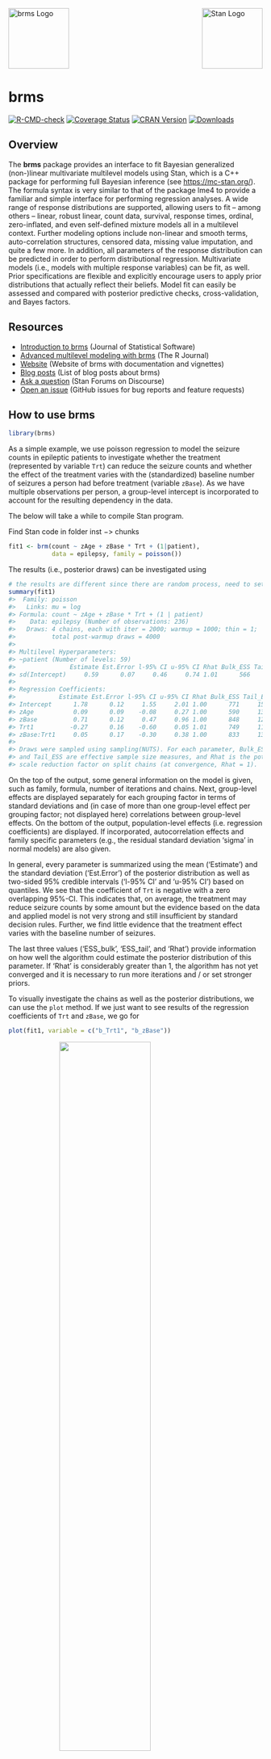 <!-- README.md is generated from README.Rmd. Please edit that file -->

<img src="man/figures/brms.png" alt="brms Logo" width="120"/>[<img src="https://raw.githubusercontent.com/stan-dev/logos/master/logo_tm.png" alt="Stan Logo" align="right" width="120"/>](https://mc-stan.org/)

# brms

[![R-CMD-check](https://github.com/paul-buerkner/brms/workflows/R-CMD-check/badge.svg)](https://github.com/paul-buerkner/brms/actions) [![Coverage Status](https://codecov.io/github/paul-buerkner/brms/coverage.svg?branch=master)](https://app.codecov.io/github/paul-buerkner/brms?branch=master) [![CRAN Version](https://www.r-pkg.org/badges/version/brms)](https://cran.r-project.org/package=brms) [![Downloads](https://cranlogs.r-pkg.org/badges/brms?color=brightgreen)](https://CRAN.R-project.org/package=brms)

## Overview

The **brms** package provides an interface to fit Bayesian generalized (non-)linear multivariate multilevel models using Stan, which is a C++ package for performing full Bayesian inference (see <https://mc-stan.org/>). The formula syntax is very similar to that of the package lme4 to provide a familiar and simple interface for performing regression analyses. A wide range of response distributions are supported, allowing users to fit – among others – linear, robust linear, count data, survival, response times, ordinal, zero-inflated, and even self-defined mixture models all in a multilevel context. Further modeling options include non-linear and smooth terms, auto-correlation structures, censored data, missing value imputation, and quite a few more. In addition, all parameters of the response distribution can be predicted in order to perform distributional regression. Multivariate models (i.e., models with multiple response variables) can be fit, as well. Prior specifications are flexible and explicitly encourage users to apply prior distributions that actually reflect their beliefs. Model fit can easily be assessed and compared with posterior predictive checks, cross-validation, and Bayes factors.

## Resources

-   [Introduction to brms](https://doi.org/10.18637/jss.v080.i01) (Journal of Statistical Software)
-   [Advanced multilevel modeling with brms](https://journal.r-project.org/archive/2018/RJ-2018-017/index.html) (The R Journal)
-   [Website](https://paul-buerkner.github.io/brms/) (Website of brms with documentation and vignettes)
-   [Blog posts](https://paul-buerkner.github.io/software/brms-blogposts.html) (List of blog posts about brms)
-   [Ask a question](https://discourse.mc-stan.org/) (Stan Forums on Discourse)
-   [Open an issue](https://github.com/paul-buerkner/brms/issues) (GitHub issues for bug reports and feature requests)

## How to use brms

``` r
library(brms)
```

As a simple example, we use poisson regression to model the seizure counts in epileptic patients to investigate whether the treatment (represented by variable `Trt`) can reduce the seizure counts and whether the effect of the treatment varies with the (standardized) baseline number of seizures a person had before treatment (variable `zBase`). As we have multiple observations per person, a group-level intercept is incorporated to account for the resulting dependency in the data.

The below will take a while to compile Stan program.

Find Stan code in folder inst $->$ chunks

``` r
fit1 <- brm(count ~ zAge + zBase * Trt + (1|patient),
            data = epilepsy, family = poisson())
```

The results (i.e., posterior draws) can be investigated using

``` r
# the results are different since there are random process, need to set random seed
summary(fit1)
#>  Family: poisson 
#>   Links: mu = log 
#> Formula: count ~ zAge + zBase * Trt + (1 | patient) 
#>    Data: epilepsy (Number of observations: 236) 
#>   Draws: 4 chains, each with iter = 2000; warmup = 1000; thin = 1;
#>          total post-warmup draws = 4000
#> 
#> Multilevel Hyperparameters:
#> ~patient (Number of levels: 59) 
#>               Estimate Est.Error l-95% CI u-95% CI Rhat Bulk_ESS Tail_ESS
#> sd(Intercept)     0.59      0.07     0.46     0.74 1.01      566     1356
#> 
#> Regression Coefficients:
#>            Estimate Est.Error l-95% CI u-95% CI Rhat Bulk_ESS Tail_ESS
#> Intercept      1.78      0.12     1.55     2.01 1.00      771     1595
#> zAge           0.09      0.09    -0.08     0.27 1.00      590     1302
#> zBase          0.71      0.12     0.47     0.96 1.00      848     1258
#> Trt1          -0.27      0.16    -0.60     0.05 1.01      749     1172
#> zBase:Trt1     0.05      0.17    -0.30     0.38 1.00      833     1335
#> 
#> Draws were sampled using sampling(NUTS). For each parameter, Bulk_ESS
#> and Tail_ESS are effective sample size measures, and Rhat is the potential
#> scale reduction factor on split chains (at convergence, Rhat = 1).
```

On the top of the output, some general information on the model is given, such as family, formula, number of iterations and chains. Next, group-level effects are displayed separately for each grouping factor in terms of standard deviations and (in case of more than one group-level effect per grouping factor; not displayed here) correlations between group-level effects. On the bottom of the output, population-level effects (i.e. regression coefficients) are displayed. If incorporated, autocorrelation effects and family specific parameters (e.g., the residual standard deviation ‘sigma’ in normal models) are also given.

In general, every parameter is summarized using the mean (‘Estimate’) and the standard deviation (‘Est.Error’) of the posterior distribution as well as two-sided 95% credible intervals (‘l-95% CI’ and ‘u-95% CI’) based on quantiles. We see that the coefficient of `Trt` is negative with a zero overlapping 95%-CI. This indicates that, on average, the treatment may reduce seizure counts by some amount but the evidence based on the data and applied model is not very strong and still insufficient by standard decision rules. Further, we find little evidence that the treatment effect varies with the baseline number of seizures.

The last three values (‘ESS_bulk’, ‘ESS_tail’, and ‘Rhat’) provide information on how well the algorithm could estimate the posterior distribution of this parameter. If ‘Rhat’ is considerably greater than 1, the algorithm has not yet converged and it is necessary to run more iterations and / or set stronger priors.

To visually investigate the chains as well as the posterior distributions, we can use the `plot` method. If we just want to see results of the regression coefficients of `Trt` and `zBase`, we go for

``` r
plot(fit1, variable = c("b_Trt1", "b_zBase"))
```

<img src="man/figures/README-plot-1.png" width="60%" style="display: block; margin: auto;"/>

A more detailed investigation can be performed by running `launch_shinystan(fit1)`. To better understand the relationship of the predictors with the response, I recommend the `conditional_effects` method:

``` r
plot(conditional_effects(fit1, effects = "zBase:Trt"))
```

<img src="man/figures/README-conditional_effects-1.png" width="60%" style="display: block; margin: auto;"/>

This method uses some prediction functionality behind the scenes, which can also be called directly. Suppose that we want to predict responses (i.e. seizure counts) of a person in the treatment group (`Trt = 1`) and in the control group (`Trt = 0`) with average age and average number of previous seizures. Than we can use

``` r
newdata <- data.frame(Trt = c(0, 1), zAge = 0, zBase = 0)
predict(fit1, newdata = newdata, re_formula = NA)
#>      Estimate Est.Error Q2.5 Q97.5
#> [1,]  5.91200  2.494857    2    11
#> [2,]  4.57325  2.166058    1     9
```

We need to set `re_formula = NA` in order not to condition of the group-level effects. While the `predict` method returns predictions of the responses, the `fitted` method returns predictions of the regression line.

``` r
fitted(fit1, newdata = newdata, re_formula = NA)
#>      Estimate Est.Error     Q2.5    Q97.5
#> [1,] 5.945276 0.7075160 4.696257 7.450011
#> [2,] 4.540081 0.5343471 3.579757 5.665132
```

Both methods return the same estimate (up to random error), while the latter has smaller variance, because the uncertainty in the regression line is smaller than the uncertainty in each response. If we want to predict values of the original data, we can just leave the `newdata` argument empty.

Suppose, we want to investigate whether there is overdispersion in the model, that is residual variation not accounted for by the response distribution. For this purpose, we include a second group-level intercept that captures possible overdispersion.

``` r
fit2 <- brm(count ~ zAge + zBase * Trt + (1|patient) + (1|obs),
            data = epilepsy, family = poisson())
```

We can then go ahead and compare both models via approximate leave-one-out (LOO) cross-validation.

``` r
loo(fit1, fit2)
#> Output of model 'fit1':
#> 
#> Computed from 4000 by 236 log-likelihood matrix.
#> 
#>          Estimate   SE
#> elpd_loo   -671.7 36.6
#> p_loo        94.3 14.2
#> looic      1343.4 73.2
#> ------
#> MCSE of elpd_loo is NA.
#> MCSE and ESS estimates assume MCMC draws (r_eff in [0.4, 2.0]).
#> 
#> Pareto k diagnostic values:
#>                          Count Pct.    Min. ESS
#> (-Inf, 0.7]   (good)     228   96.6%   157     
#>    (0.7, 1]   (bad)        7    3.0%   <NA>    
#>    (1, Inf)   (very bad)   1    0.4%   <NA>    
#> See help('pareto-k-diagnostic') for details.
#> 
#> Output of model 'fit2':
#> 
#> Computed from 4000 by 236 log-likelihood matrix.
#> 
#>          Estimate   SE
#> elpd_loo   -596.8 14.0
#> p_loo       109.7  7.2
#> looic      1193.6 28.1
#> ------
#> MCSE of elpd_loo is NA.
#> MCSE and ESS estimates assume MCMC draws (r_eff in [0.4, 1.7]).
#> 
#> Pareto k diagnostic values:
#>                          Count Pct.    Min. ESS
#> (-Inf, 0.7]   (good)     172   72.9%   83      
#>    (0.7, 1]   (bad)       56   23.7%   <NA>    
#>    (1, Inf)   (very bad)   8    3.4%   <NA>    
#> See help('pareto-k-diagnostic') for details.
#> 
#> Model comparisons:
#>      elpd_diff se_diff
#> fit2   0.0       0.0  
#> fit1 -74.9      27.2
```

The `loo` output when comparing models is a little verbose. We first see the individual LOO summaries of the two models and then the comparison between them. Since higher `elpd` (i.e., expected log posterior density) values indicate better fit, we see that the model accounting for overdispersion (i.e., `fit2`) fits substantially better. However, we also see in the individual LOO outputs that there are several problematic observations for which the approximations may have not have been very accurate. To deal with this appropriately, we need to fall back to other methods such as `reloo` or `kfold` but this requires the model to be refit several times which takes too long for the purpose of a quick example. The post-processing methods we have shown above are just the tip of the iceberg. For a full list of methods to apply on fitted model objects, type `methods(class = "brmsfit")`.

## Citing brms and related software

Developing and maintaining open source software is an important yet often underappreciated contribution to scientific progress. Thus, whenever you are using open source software (or software in general), please make sure to cite it appropriately so that developers get credit for their work.

When using brms, please cite one or more of the following publications:

-   Bürkner P. C. (2017). brms: An R Package for Bayesian Multilevel Models using Stan. *Journal of Statistical Software*. 80(1), 1-28. doi.org/10.18637/jss.v080.i01
-   Bürkner P. C. (2018). Advanced Bayesian Multilevel Modeling with the R Package brms. *The R Journal*. 10(1), 395-411. doi.org/10.32614/RJ-2018-017
-   Bürkner P. C. (2021). Bayesian Item Response Modeling in R with brms and Stan. *Journal of Statistical Software*, 100(5), 1-54. doi.org/10.18637/jss.v100.i05

As brms is a high-level interface to Stan, please additionally cite Stan (see also <https://mc-stan.org/users/citations/>):

-   Stan Development Team. YEAR. Stan Modeling Language Users Guide and Reference Manual, VERSION. <https://mc-stan.org>
-   Carpenter B., Gelman A., Hoffman M. D., Lee D., Goodrich B., Betancourt M., Brubaker M., Guo J., Li P., and Riddell A. (2017). Stan: A probabilistic programming language. *Journal of Statistical Software*. 76(1). doi.org/10.18637/jss.v076.i01

Further, brms relies on several other R packages and, of course, on R itself. To find out how to cite R and its packages, use the `citation` function. There are some features of brms which specifically rely on certain packages. The **rstan** package together with **Rcpp** makes Stan conveniently accessible in R. Visualizations and posterior-predictive checks are based on **bayesplot** and **ggplot2**. Approximate leave-one-out cross-validation using `loo` and related methods is done via the **loo** package. Marginal likelihood based methods such as `bayes_factor` are realized by means of the **bridgesampling** package. Splines specified via the `s` and `t2` functions rely on **mgcv**. If you use some of these features, please also consider citing the related packages.

## FAQ

### How do I install brms?

To install the latest release version from CRAN use

``` r
install.packages("brms")
```

The current developmental version can be downloaded from GitHub via

``` r
if (!requireNamespace("remotes")) {
  install.packages("remotes")
}
remotes::install_github("paul-buerkner/brms")
```

Because brms is based on Stan, a C++ compiler is required. The program Rtools (available on <https://cran.r-project.org/bin/windows/Rtools/>) comes with a C++ compiler for Windows. On Mac, you should install Xcode. For further instructions on how to get the compilers running, see the prerequisites section on <https://github.com/stan-dev/rstan/wiki/RStan-Getting-Started>.

### I am new to brms. Where can I start?

Detailed instructions and case studies are given in the package’s extensive vignettes. See `vignette(package = "brms")` for an overview. For documentation on formula syntax, families, and prior distributions see `help("brm")`.

### Where do I ask questions, propose a new feature, or report a bug?

Questions can be asked on the [Stan forums](https://discourse.mc-stan.org/) on Discourse. To propose a new feature or report a bug, please open an issue on [GitHub](https://github.com/paul-buerkner/brms).

### How can I extract the generated Stan code?

If you have already fitted a model, apply the `stancode` method on the fitted model object. If you just want to generate the Stan code without any model fitting, use the `stancode` method on your model formula.

### Can I avoid compiling models?

When you fit your model for the first time with brms, there is currently no way to avoid compilation. However, if you have already fitted your model and want to run it again, for instance with more draws, you can do this without recompilation by using the `update` method. For more details see `help("update.brmsfit")`.

### What is the difference between brms and rstanarm?

The rstanarm package is similar to brms in that it also allows to fit regression models using Stan for the backend estimation. Contrary to brms, rstanarm comes with precompiled code to save the compilation time (and the need for a C++ compiler) when fitting a model. However, as brms generates its Stan code on the fly, it offers much more flexibility in model specification than rstanarm. Also, multilevel models are currently fitted a bit more efficiently in brms. For detailed comparisons of brms with other common R packages implementing multilevel models, see `vignette("brms_multilevel")` and `vignette("brms_overview")`.
